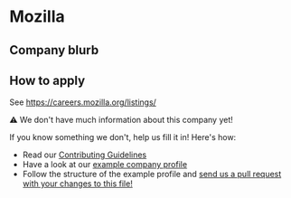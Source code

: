 # Mozilla

## Company blurb

## How to apply
See https://careers.mozilla.org/listings/

⚠ We don't have much information about this company yet!

If you know something we don't, help us fill it in!  Here's how:

- Read our [Contributing Guidelines](https://github.com/remoteintech/remote-jobs/blob/master/CONTRIBUTING.md)
- Have a look at our [example company profile](https://github.com/remoteintech/remote-jobs/blob/master/company-profiles/example.md)
- Follow the structure of the example profile and [send us a pull request with your changes to this file!](https://github.com/remoteintech/remote-jobs/edit/master/company-profiles/mozilla.md)
